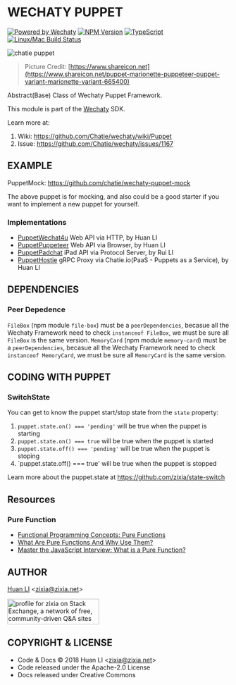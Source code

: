 # WECHATY PUPPET

[![Powered by Wechaty](https://img.shields.io/badge/Powered%20By-Wechaty-blue.svg)](https://github.com/chatie/wechaty)
[![NPM Version](https://badge.fury.io/js/wechaty-puppet.svg)](https://badge.fury.io/js/wechaty-puppet)
[![TypeScript](https://img.shields.io/badge/%3C%2F%3E-TypeScript-blue.svg)](https://www.typescriptlang.org/)
[![Linux/Mac Build Status](https://travis-ci.com/Chatie/wechaty-puppet.svg?branch=master)](https://travis-ci.com/Chatie/wechaty-puppet)

![chatie puppet](https://chatie.io/wechaty-puppet/images/puppet-logo.jpg)

> Picture Credit: [https://www.shareicon.net](https://www.shareicon.net/puppet-marionette-puppeteer-puppet-variant-marionette-variant-665400)

Abstract(Base) Class of Wechaty Puppet Framework.

This module is part of the [Wechaty](https://github.com/chatie/wechaty) SDK.

Learn more at:

1. Wiki: <https://github.com/Chatie/wechaty/wiki/Puppet>
1. Issue: <https://github.com/Chatie/wechaty/issues/1167>

## EXAMPLE

PuppetMock: <https://github.com/chatie/wechaty-puppet-mock>

The above puppet is for mocking, and also could be a good starter if you want to implement a new puppet for yourself.

### Implementations

* [PuppetWechat4u](https://github.com/chatie/wechaty-puppet-wechat4u) Web API via HTTP, by Huan LI
* [PuppetPuppeteer](https://github.com/chatie/wechaty-puppet-puppeteer) Web API via Browser, by Huan LI
* [PuppetPadchat](https://github.com/lijiarui/wechaty-puppet-padchat) iPad API via Protocol Server, by Rui LI
* [PuppetHostie](https://github.com/chatie/wechaty-puppet-hostie) gRPC Proxy via Chatie.io(PaaS - Puppets as a Service), by Huan LI

## DEPENDENCIES

### Peer Depedence

`FileBox` (npm module `file-box`) must be a `peerDependencies`, becasue all the Wechaty Framework need to check `instanceof FileBox`, we must be sure all `FileBox` is the same version.
`MemoryCard` (npm module `memory-card`) must be a `peerDependencies`, becasue all the Wechaty Framework need to check `instanceof MemoryCard`, we must be sure all `MemoryCard` is the same version.

## CODING WITH PUPPET

### SwitchState

You can get to know the puppet start/stop state from the `state` property:

1. `puppet.state.on() === 'pending'` will be true when the puppet is starting
1. `puppet.state.on() === true` will be true when the puppet is started
1. `puppet.state.off() === 'pending'` will be true when the puppet is stoping
1. `puppet.state.off() === true' will be true when the puppet is stopped

Learn more about the puppet.state at <https://github.com/zixia/state-switch>

## Resources

### Pure Function

* [Functional Programming Concepts: Pure Functions](https://hackernoon.com/functional-programming-concepts-pure-functions-cafa2983f757)
* [What Are Pure Functions And Why Use Them?](https://medium.com/@jamesjefferyuk/javascript-what-are-pure-functions-4d4d5392d49c)
* [Master the JavaScript Interview: What is a Pure Function?](https://medium.com/javascript-scene/master-the-javascript-interview-what-is-a-pure-function-d1c076bec976)

## AUTHOR

[Huan LI](http://linkedin.com/in/zixia) \<zixia@zixia.net\>

<a href="https://stackexchange.com/users/265499">
  <img src="https://stackexchange.com/users/flair/265499.png" width="208" height="58" alt="profile for zixia on Stack Exchange, a network of free, community-driven Q&amp;A sites" title="profile for zixia on Stack Exchange, a network of free, community-driven Q&amp;A sites">
</a>

## COPYRIGHT & LICENSE

* Code & Docs © 2018 Huan LI \<zixia@zixia.net\>
* Code released under the Apache-2.0 License
* Docs released under Creative Commons

